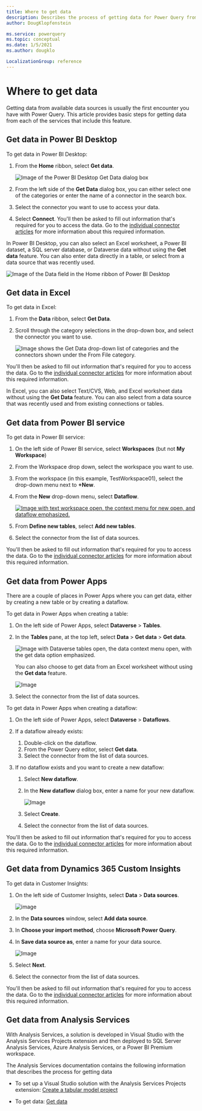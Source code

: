 ```yaml
---
title: Where to get data
description: Describes the process of getting data for Power Query from various Microsoft products.
author: DougKlopfenstein

ms.service: powerquery
ms.topic: conceptual
ms.date: 1/5/2021
ms.author: dougklo

LocalizationGroup: reference
---
```


# Where to get data

Getting data from available data sources is usually the first encounter you have with Power Query. This article provides basic steps for getting data from each of the services that include this feature.

## Get data in Power BI Desktop

To get data in Power BI Desktop:

1. From the **Home** ribbon, select **Get data**.

   ![Image of the Power BI Desktop Get Data dialog box](media/where-to-get-data/get-data-power-bi-desktop.png)

2. From the left side of the **Get Data** dialog box, you can either select one of the categories or enter the name of a connector in the search box.

3. Select the connector you want to use to access your data.

4. Select **Connect**. You'll then be asked to fill out information that's required for you to access the data. Go to the [individual connector articles](connectors/index.md) for more information about this required information.

In Power BI Desktop, you can also select an Excel worksheet, a Power BI dataset, a SQL server database, or Dataverse data without using the **Get data** feature. You can also enter data directly in a table, or select from a data source that was recently used.

![Image of the Data field in the Home ribbon of Power BI Desktop](media/where-to-get-data/power-bi-desktop-data-select.png)

## Get data in Excel

To get data in Excel:

1. From the **Data** ribbon, select **Get Data**.

2. Scroll through the category selections in the drop-down box, and select the connector you want to use.

   ![Image shows the Get Data drop-down list of categories and the connectors shown under the From File category.](media/where-to-get-data/get-data-excel.png)

You'll then be asked to fill out information that's required for you to access the data. Go to the [individual connector articles](connectors/index.md) for more information about this required information.

In Excel, you can also select Text/CVS, Web, and Excel worksheet data without using the **Get Data** feature. You can also select from a data source that was recently used and from existing connections or tables.

## Get data from Power BI service

To get data in Power BI service:

1. On the left side of Power BI service, select **Workspaces** (but not **My Workspace**)

2. From the Workspace drop down, select the workspace you want to use.

3. From the workspace (in this example, TestWorkspace01), select the drop-down menu next to **+New**.

4. From the **New** drop-down menu, select **Dataflow**.

    [![Image with text workspace open, the context menu for new open, and dataflow emphasized.](media/where-to-get-data/workspace-dataflow.png)](media/where-to-get-data/workspace-dataflow.png#lightbox)

5. From **Define new tables**, select **Add new tables**.

6. Select the connector from the list of data sources.

You'll then be asked to fill out information that's required for you to access the data. Go to the [individual connector articles](connectors/index.md) for more information about this required information.

## Get data from Power Apps

There are a couple of places in Power Apps where you can get data, either by creating a new table or by creating a dataflow.

To get data in Power Apps when creating a table:

1. On the left side of Power Apps, select **Dataverse** > **Tables**.

2. In the **Tables** pane, at the top left, select **Data** > **Get data** > **Get data**.

   ![Image with Dataverse tables open, the data context menu open, with the get data option emphasized.](media/where-to-get-data/get-data-power-apps.png)

   You can also choose to get data from an Excel worksheet without using the **Get data** feature.

   ![Image](media/where-to-get-data/get-data-excel-powerapps.png)

3. Select the connector from the list of data sources.

To get data in Power Apps when creating a dataflow:

1. On the left side of Power Apps, select **Dataverse** > **Dataflows**.

2. If a dataflow already exists:

   1. Double-click on the dataflow.
   1. From the Power Query editor, select **Get data**.
   1. Select the connector from the list of data sources.

3. If no dataflow exists and you want to create a new dataflow:

   1. Select **New dataflow**.
   1. In the **New dataflow** dialog box, enter a name for your new dataflow.

      ![Image](media/where-to-get-data/new-dataflow-powerapps.png)

   1. Select **Create**.
   1. Select the connector from the list of data sources.

You'll then be asked to fill out information that's required for you to access the data. Go to the [individual connector articles](connectors/index.md) for more information about this required information.

## Get data from Dynamics 365 Custom Insights

To get data in Customer Insights:

1. On the left side of Customer Insights, select **Data** > **Data sources**.

   ![image](media/where-to-get-data/add-data-source-ci.png)

2. In the **Data sources** window, select **Add data source**.

3. In **Choose your import method**, choose **Microsoft Power Query**.

4. In **Save data source as**, enter a name for your data source.

   ![Image](media/where-to-get-data/choose-import-method.png)

5. Select **Next**.

6. Select the connector from the list of data sources.

You'll then be asked to fill out information that's required for you to access the data. Go to the [individual connector articles](connectors/index.md) for more information about this required information.

## Get data from Analysis Services

With Analysis Services, a solution is developed in Visual Studio with the Analysis Services Projects extension and then deployed to SQL Server Analysis Services, Azure Analysis Services, or a Power BI Premium workspace.

The Analysis Services documentation contains the following information that describes the process for getting data

* To set up a Visual Studio solution with the Analysis Services Projects extension: [Create a tabular model project](/analysis-services/tutorial-tabular-1400/as-lesson-1-create-a-new-tabular-model-project)

* To get data: [Get data](/analysis-services/tutorial-tabular-1400/as-lesson-2-get-data)

